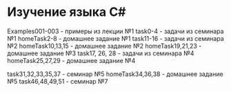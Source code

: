 # Изучение языка C#
Examples001-003 - примеры из лекции №1
task0-4 - задачи из семинара №1
homeTask2-8 - домашнее задание №1
task11-16 - задачи из семинара №2
homeTask10,13,15 - домашнее задание №2
homeTask19,21,23 - домашнее задание №3
task17, 26, 28 - задачи из семинара №4
homeTask25,27,29 - домашнее задание №4

task31,32,33,35,37 - семинар №5
homeTask34,36,38 - домашнее задание №5
task46,48,49,51 - семинар №7
